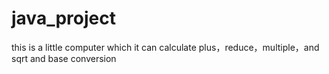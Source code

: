 # java_project
this is a little computer which it can calculate plus，reduce，multiple，and sqrt and base conversion
